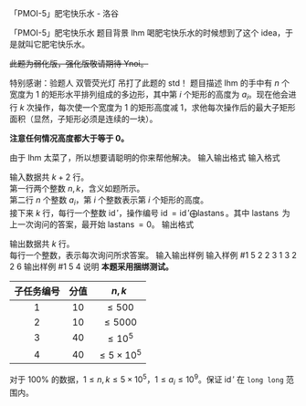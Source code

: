 



「PMOI-5」肥宅快乐水 - 洛谷














「PMOI-5」肥宅快乐水
题目背景
lhm 喝肥宅快乐水的时候想到了这个 idea，于是就叫它肥宅快乐水。

~~此题为弱化版，强化版敬请期待 Ynoi。~~

特别感谢：验题人 双管荧光灯 吊打了此题的 std！
题目描述
lhm 的手中有 $n$ 个宽度为 $1$ 的矩形水平排列组成的多边形，其中第 $i$ 个矩形的高度为 $a_i$。现在他会进行 $k$ 次操作，每次使一个宽度为 $1$ 的矩形高度减 $1$，求他每次操作后的最大子矩形面积（显然，子矩形必须是连续的一块）。

**注意任何情况高度都大于等于 $0$。**

由于 lhm 太菜了，所以想要请聪明的你来帮他解决。
输入输出格式
输入格式

输入数据共 $k+2$ 行。   
第一行两个整数 $n,k$，含义如题所示。    
第二行 $n$ 个整数 $a_i$，第 $i$ 个整数表示第 $i$ 个矩形的高度。    
接下来 $k$ 行，每行一个整数 $\operatorname{id}'$，操作编号 $\operatorname{id}=\operatorname{id}'\bigoplus \operatorname{lastans}$。其中 $\operatorname{lastans}$ 为上一次询问的答案，最开始 $\operatorname{lastans}=0$。
输出格式

输出数据共 $k$ 行。   
每行一个整数，表示每次询问所求答案。
输入输出样例
输入样例 #1
5 2
2 3 1 3 2
2
6
输出样例 #1
5
4
说明
**本题采用捆绑测试。**

|  子任务编号 | 分值 | $n, k$ |
| :-----------: | :---:| :-----------: |
| 1 | 10 | $\leq 500$ |
| 2 | 10 | $\leq 5000$ |
| 3 | 40 | $\leq 10^5$ |
| 4 | 40 | $\leq 5\times10^5$ |

对于 $100\%$ 的数据，$1\le n,k\le 5\times 10^5$，$1\leq a_i\leq 10^9$。保证 $\operatorname{id}'$ 在 `long long` 范围内。






